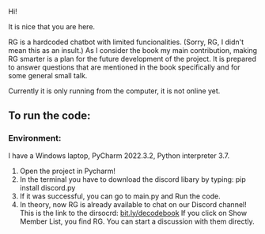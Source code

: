 Hi! 

It is nice that you are here.

RG is a hardcoded chatbot with limited funcionalities. (Sorry, RG, I didn't mean this as an insult.) 
As I consider the book my main contribution, making RG smarter is a plan for the future development of the project. 
It is prepared to answer questions that are mentioned in the book specifically and for some general small talk. 

Currently it is only running from the computer, it is not online yet. 


## To run the code:

### Environment: 
I have a Windows laptop, PyCharm 2022.3.2, Python interpreter 3.7. 

1. Open the project in Pycharm! 
2. In the terminal you have to download the discord libary by typing:
pip install discord.py
3. If it was successful, you can go to main.py and Run the code.
4. In theory, now RG is already available to chat on our Discord channel! 
This is the link to the dirsocrd: [bit.ly/decodebook]([https://link-url-here.org](https://discord.com/channels/1060665666534899762/1060665666534899764)) 
If you click on Show Member List, you find RG. You can start a discussion with them directly. 










